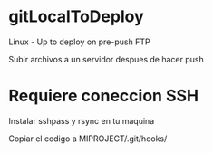 # gitLocalToDeploy
Linux - Up to deploy on pre-push FTP

Subir archivos a un servidor despues de hacer push

# Requiere coneccion SSH
Instalar sshpass y rsync en tu maquina

Copiar el codigo a MIPROJECT/.git/hooks/
